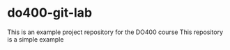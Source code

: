 # do400-git-lab
This is an example project repository for the DO400 course
This repository is a simple example
